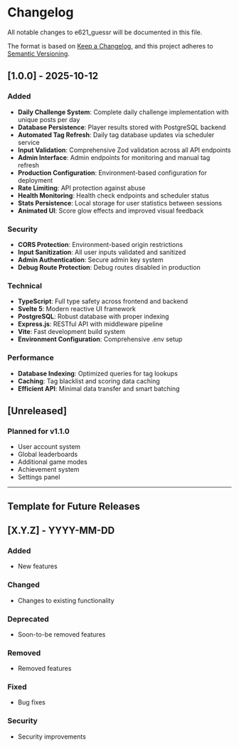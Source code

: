 # Changelog

All notable changes to e621_guessr will be documented in this file.

The format is based on [Keep a Changelog](https://keepachangelog.com/en/1.0.0/),
and this project adheres to [Semantic Versioning](https://semver.org/spec/v2.0.0.html).

## [1.0.0] - 2025-10-12

### Added
- **Daily Challenge System**: Complete daily challenge implementation with unique posts per day
- **Database Persistence**: Player results stored with PostgreSQL backend
- **Automated Tag Refresh**: Daily tag database updates via scheduler service
- **Input Validation**: Comprehensive Zod validation across all API endpoints
- **Admin Interface**: Admin endpoints for monitoring and manual tag refresh
- **Production Configuration**: Environment-based configuration for deployment
- **Rate Limiting**: API protection against abuse
- **Health Monitoring**: Health check endpoints and scheduler status
- **Stats Persistence**: Local storage for user statistics between sessions
- **Animated UI**: Score glow effects and improved visual feedback

### Security
- **CORS Protection**: Environment-based origin restrictions
- **Input Sanitization**: All user inputs validated and sanitized
- **Admin Authentication**: Secure admin key system
- **Debug Route Protection**: Debug routes disabled in production

### Technical
- **TypeScript**: Full type safety across frontend and backend
- **Svelte 5**: Modern reactive UI framework
- **PostgreSQL**: Robust database with proper indexing
- **Express.js**: RESTful API with middleware pipeline
- **Vite**: Fast development build system
- **Environment Configuration**: Comprehensive .env setup

### Performance
- **Database Indexing**: Optimized queries for tag lookups
- **Caching**: Tag blacklist and scoring data caching
- **Efficient API**: Minimal data transfer and smart batching

## [Unreleased]

### Planned for v1.1.0
- User account system
- Global leaderboards
- Additional game modes
- Achievement system
- Settings panel

---

## Template for Future Releases

## [X.Y.Z] - YYYY-MM-DD

### Added
- New features

### Changed
- Changes to existing functionality

### Deprecated
- Soon-to-be removed features

### Removed
- Removed features

### Fixed
- Bug fixes

### Security
- Security improvements